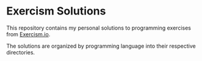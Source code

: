 # Exercism Solutions

This repository contains my personal solutions to programming exercises from [Exercism.io](https://exercism.io).

The solutions are organized by programming language into their respective directories.
